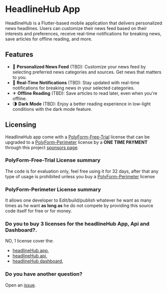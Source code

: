 # HeadlineHub App

HeadlineHub is a Flutter-based mobile application that delivers personalized news headlines. Users can customize their news feed based on their interests and preferences, receive real-time notifications for breaking news, save articles for offline reading, and more.

## Features

- 📰 **Personalized News Feed** (TBD): Customize your news feed by selecting preferred news categories and sources. Get news that matters to you.
- 🔔 **Real-Time Notifications** (TBD): Stay updated with real-time notifications for breaking news in your selected categories.
- ✈ **Offline Reading** (TBD): Save articles to read later, even when you're offline.
- 🌗 **Dark Mode** (TBD): Enjoy a better reading experience in low-light conditions with the dark mode feature.

## Licensing

HeadlineHub app come with a [PolyForm-Free-Trial](https://polyformproject.org/licenses/free-trial/1.0.0/) license that can be upgraded to a [PolyForm-Perimeter](https://polyformproject.org/licenses/perimeter/1.0.1/) license by a **ONE TIME PAYMENT** through this project [sponsors page](https://github.com/sponsors/headlinehub).

### PolyForm-Free-Trial License summary

The code is for evaluation only, feel free using it for 32 days, after that any type of usage is prohibited unless you buy a [PolyForm-Perimeter](https://polyformproject.org/licenses/perimeter/1.0.1/) license

### PolyForm-Perimeter License summary

It allows one developer to Edit/build/publish whatever he want as many times as he want
**as long as** he do not compete by providing this source code itself for free or for money. 

### Do you to buy 3 licenses for the headlineHub App, Api and Dashboard?.

NO, 1 license cover the:
- [headlineHub app](https://github.com/headlinehub/app), 
- [headlineHub api](https://github.com/headlinehub/api), 
- [headlineHub dashboard](https://github.com/headlinehub/dashboard),

### Do you have another question?

Open an [issue](https://github.com/headlinehub/app/issues).
